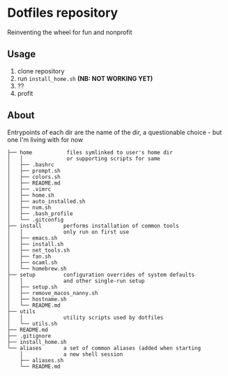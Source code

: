 # Dotfiles repository

Reinventing the wheel for fun and nonprofit

## Usage

1. clone repository
2. run `install_home.sh` **(NB: NOT WORKING YET)**
3. ??
4. profit

## About

Entrypoints of each dir are the name of the dir, a questionable choice - but one I'm living with for now

```
├── home           files symlinked to user's home dir
│   │              or supporting scripts for same
│   ├── .bashrc
│   ├── prompt.sh
│   ├── colors.sh
│   ├── README.md
│   ├── .vimrc
│   ├── home.sh
│   ├── auto_installed.sh
│   ├── nvm.sh
│   ├── .bash_profile
│   └── .gitconfig
├── install       performs installation of common tools
│   │             only run on first use
│   ├── emacs.sh
│   ├── install.sh
│   ├── net_tools.sh
│   ├── fan.sh
│   ├── ocaml.sh
│   └── homebrew.sh
├── setup         configuration overrides of system defaults
│   │             and other single-run setup
│   ├── setup.sh
│   ├── remove_macos_nanny.sh
│   ├── hostname.sh
│   └── README.md
├── utils
│   │             utility scripts used by dotfiles
│   └── utils.sh
├── README.md
├── .gitignore
├── install_home.sh
└── aliases       a set of common aliases (added when starting
    │             a new shell session
    ├── aliases.sh
    └── README.md
```
